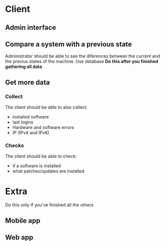 # Client

## Admin interface
## Compare a system with a previous state
Administrator should be able to see the diferences between the current and the previus states of the machine. Use database
**Do this after you finished gathering all data**

## Get more data
### Collect
The client should be able to also collect:
* installed software
* last logins
* Hardware and software errors
* IP (IPv4 and IPv6)

### Checks
The client should be able to check:
* if a software is installed
* what patches/updates are installed

# Extra
Do this only if you've finished all the others
## Mobile app
## Web app